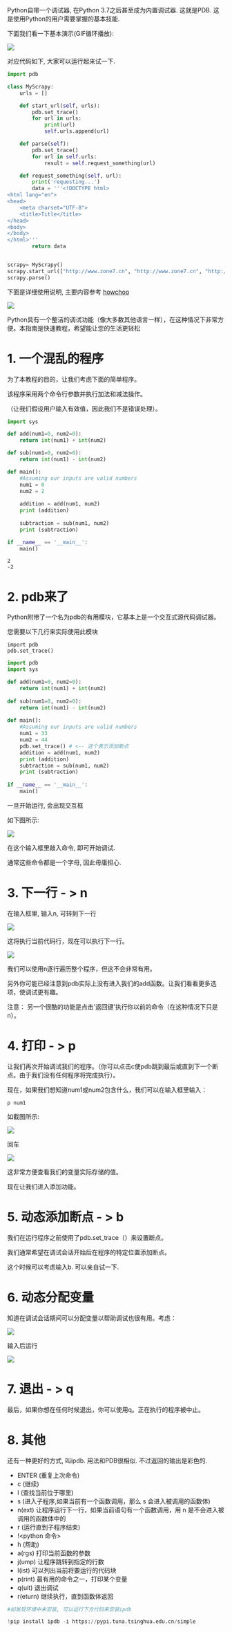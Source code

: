 Python自带一个调试器, 在Python 3.7之后甚至成为内置调试器. 这就是PDB. 这是使用Python的用户需要掌握的基本技能. 

下面我们看一下基本演示(GIF循环播放):

![](https://ai.bdstatic.com/file/368702F4ACC64CF59009A3EE348F9765)

对应代码如下, 大家可以运行起来试一下. 




```python
import pdb

class MyScrapy:
    urls = []

    def start_url(self, urls):
        pdb.set_trace()
        for url in urls:
            print(url)
            self.urls.append(url)

    def parse(self):
        pdb.set_trace()
        for url in self.urls:
            result = self.request_something(url)

    def request_something(self, url):
        print('requesting...')
        data = '''<!DOCTYPE html>
<html lang="en">
<head>
    <meta charset="UTF-8">
    <title>Title</title>
</head>
<body>
</body>
</html>'''
        return data


scrapy= MyScrapy()
scrapy.start_url(["http://www.zone7.cn", "http://www.zone7.cn", "http://www.zone7.cn", "http://www.zone7.cn", ])
scrapy.parse()

```

下面是详细使用说明, 主要内容参考 [howchoo](https://howchoo.com/g/zgi2y2iwyze/debugging-your-python-code) 

![](https://ai-studio-static-online.cdn.bcebos.com/adb216d833604fff86cec8d7aa68b5b512e3a6b10d204198a2b37903bd29dcb1)

Python具有一个整洁的调试功能（像大多数其他语言一样），在这种情况下非常方便。本指南是快速教程，希望能让您的生活更轻松

# 1. 一个混乱的程序

为了本教程的目的，让我们考虑下面的简单程序。

该程序采用两个命令行参数并执行加法和减法操作。

（让我们假设用户输入有效值，因此我们不是错误处理）。


```python
import sys

def add(num1=0, num2=0):
    return int(num1) + int(num2)

def sub(num1=0, num2=0):
    return int(num1) - int(num2)

def main():
    #Assuming our inputs are valid numbers
    num1 = 0
    num2 = 2
    
    addition = add(num1, num2)
    print (addition)
    
    subtraction = sub(num1, num2)
    print (subtraction)

if __name__ == '__main__':
    main()
```

    2
    -2


# 2. pdb来了
Python附带了一个名为pdb的有用模块，它基本上是一个交互式源代码调试器。

您需要以下几行来实际使用此模块

```
import pdb
pdb.set_trace()
```


```python
import pdb
import sys

def add(num1=0, num2=0):
    return int(num1) + int(num2)
    
def sub(num1=0, num2=0):
    return int(num1) - int(num2)
    
def main():
    #Assuming our inputs are valid numbers
    num1 = 33
    num2 = 44
    pdb.set_trace() # <-- 这个表示添加断点
    addition = add(num1, num2)
    print (addition)
    subtraction = sub(num1, num2)
    print (subtraction)
    
if __name__ == '__main__':
    main()

```

一旦开始运行, 会出现交互框

如下图所示: 

![](https://ai-studio-static-online.cdn.bcebos.com/6e50855df42e478898e8d34f8048d01d9d3c9b3a17e04ed4a432ec032130907d)

在这个输入框里敲入命令, 即可开始调试. 

通常这些命令都是一个字母, 因此毋庸担心. 


# 3. 下一行 - > n

在输入框里, 输入n, 可转到下一行

![](https://ai-studio-static-online.cdn.bcebos.com/08a9fb56feb44f41999fd9b7e1f42b02df264b48ccc4495e8a12d11da5a6c2db)

这将执行当前代码行，现在可以执行下一行。

![](https://ai-studio-static-online.cdn.bcebos.com/545d1fd617c148b0afb5325c06a34fa00f945b06e5f54ae0aab144eed28e2ac8)

我们可以使用n逐行遍历整个程序，但这不会非常有用。

另外你可能已经注意到pdb实际上没有进入我们的add函数。让我们看看更多选项，使调试更有趣。

注意：
另一个很酷的功能是点击'返回键'执行你以前的命令（在这种情况下只是n）。

# 4. 打印 - > p

让我们再次开始调试我们的程序。（你可以点击c使pdb跳到最后或直到下一个断点。由于我们没有任何程序将完成执行）。

现在，如果我们想知道num1或num2包含什么，我们可以在输入框里输入：
```
p num1
```

如截图所示:

![](https://ai-studio-static-online.cdn.bcebos.com/684676cd8e5346e0bc7ba08004a47d882d6f134ab8d147628245f497e84bc0f5)

回车

![](https://ai-studio-static-online.cdn.bcebos.com/2e950c54bdf149d89ad0f802261246186e0c652eeefa4b34b5ef801c4d60936e)


这非常方便查看我们的变量实际存储的值。

现在让我们进入添加功能。

# 5. 动态添加断点 - > b

我们在运行程序之前使用了pdb.set_trace（）来设置断点。

我们通常希望在调试会话开始后在程序的特定位置添加断点。

这个时候可以考虑输入b. 可以亲自试一下. 

# 6. 动态分配变量
知道在调试会话期间可以分配变量以帮助调试也很有用。考虑：

![](https://ai-studio-static-online.cdn.bcebos.com/fa65a33c9d4e49bc9e53d385dc04312ebbb2015698744ea8b0659d6da516edb1)

输入后运行

![](https://ai-studio-static-online.cdn.bcebos.com/ca3a74f79ae14aad87baee29a613307d4ce917c5bbb5404fb90ec2ecbde7dd3a)

# 7. 退出 - > q
最后，如果你想在任何时候退出，你可以使用q。正在执行的程序被中止。

# 8. 其他

还有一种更好的方式, 叫ipdb. 用法和PDB很相似. 不过返回的输出是彩色的. 
* ENTER (重复上次命令)
* c (继续)
* l (查找当前位于哪里)
* s (进入子程序,如果当前有一个函数调用，那么 s 会进入被调用的函数体)
* n(ext)  让程序运行下一行，如果当前语句有一个函数调用，用 n 是不会进入被调用的函数体中的
* r (运行直到子程序结束)
* !<python 命令>
* h (帮助)
* a(rgs) 打印当前函数的参数
* j(ump) 让程序跳转到指定的行数
* l(ist) 可以列出当前将要运行的代码块
* p(rint) 最有用的命令之一，打印某个变量
* q(uit) 退出调试
* r(eturn) 继续执行，直到函数体返回



```python
#如发现环境中未安装, 可以运行下方代码来安装ipdb

!pip install ipdb -i https://pypi.tuna.tsinghua.edu.cn/simple
```
